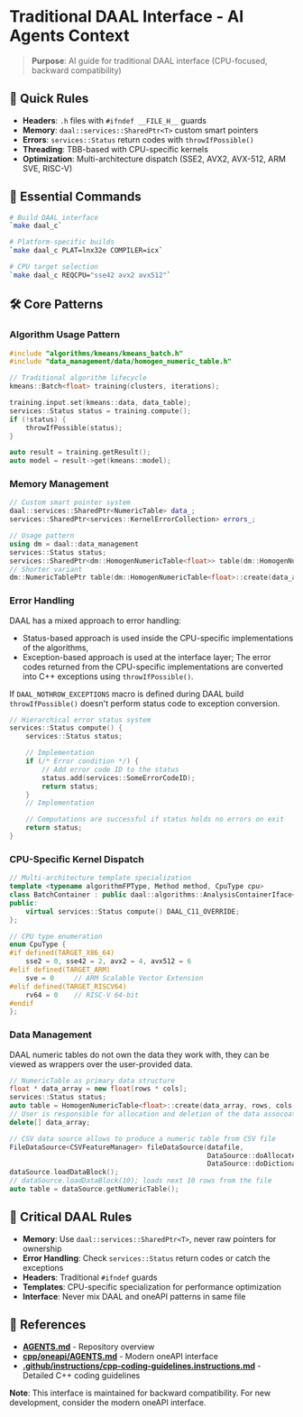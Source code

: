 # Traditional DAAL Interface - AI Agents Context

> **Purpose**: AI guide for traditional DAAL interface (CPU-focused, backward compatibility)

## 🎯 Quick Rules

- **Headers**: `.h` files with `#ifndef __FILE_H__` guards
- **Memory**: `daal::services::SharedPtr<T>` custom smart pointers
- **Errors**: `services::Status` return codes with `throwIfPossible()`
- **Threading**: TBB-based with CPU-specific kernels
- **Optimization**: Multi-architecture dispatch (SSE2, AVX2, AVX-512, ARM SVE, RISC-V)

## 🚀 Essential Commands

```bash
# Build DAAL interface
`make daal_c`

# Platform-specific builds
`make daal_c PLAT=lnx32e COMPILER=icx`

# CPU target selection
`make daal_c REQCPU="sse42 avx2 avx512"`
```

## 🛠️ Core Patterns

### Algorithm Usage Pattern
```cpp
#include "algorithms/kmeans/kmeans_batch.h"
#include "data_management/data/homogen_numeric_table.h"

// Traditional algorithm lifecycle
kmeans::Batch<float> training(clusters, iterations);

training.input.set(kmeans::data, data_table);
services::Status status = training.compute();
if (!status) {
    throwIfPossible(status);
}

auto result = training.getResult();
auto model = result->get(kmeans::model);
```

### Memory Management
```cpp
// Custom smart pointer system
daal::services::SharedPtr<NumericTable> data_;
services::SharedPtr<services::KernelErrorCollection> errors_;

// Usage pattern
using dm = daal::data_management
services::Status status;
services::SharedPtr<dm::HomogenNumericTable<float>> table(dm::HomogenNumericTable<float>::create(data_array, rows, cols, &status));
// Shorter variant
dm::NumericTablePtr table(dm::HomogenNumericTable<float>::create(data_array, rows, cols, &status));
```

### Error Handling

DAAL has a mixed approach to error handling:
- Status-based approach is used inside the CPU-specific implementations of the algorithms,
- Exception-based approach is used at the interface layer; The error codes returned from the  CPU-specific implementations are converted into C++ exceptions using `throwIfPossible()`.

If `DAAL_NOTHROW_EXCEPTIONS` macro is defined during DAAL build `throwIfPossible()` doesn't perform status code to exception conversion.

```cpp
// Hierarchical error status system
services::Status compute() {
    services::Status status;

    // Implementation
    if (/* Error condition */) {
        // Add error code ID to the status
        status.add(services::SomeErrorCodeID);
        return status;
    }
    // Implementation

    // Computations are successful if status holds no errors on exit
    return status;
}
```

### CPU-Specific Kernel Dispatch
```cpp
// Multi-architecture template specialization
template <typename algorithmFPType, Method method, CpuType cpu>
class BatchContainer : public daal::algorithms::AnalysisContainerIface<batch> {
public:
    virtual services::Status compute() DAAL_C11_OVERRIDE;
};

// CPU type enumeration
enum CpuType {
#if defined(TARGET_X86_64)
    sse2 = 0, sse42 = 2, avx2 = 4, avx512 = 6
#elif defined(TARGET_ARM)
    sve = 0     // ARM Scalable Vector Extension
#elif defined(TARGET_RISCV64)
    rv64 = 0    // RISC-V 64-bit
#endif
};
```

### Data Management

DAAL numeric tables do not own the data they work with, they can be viewed as wrappers over the user-provided data.

```cpp
// NumericTable as primary data structure
float * data_array = new float[rows * cols];
services::Status status;
auto table = HomogenNumericTable<float>::create(data_array, rows, cols, &status);
// User is responsible for allocation and deletion of the data assocoated with numeric tables
delete[] data_array;

// CSV data source allows to produce a numeric table from CSV file
FileDataSource<CSVFeatureManager> fileDataSource(datafile,
                                                 DataSource::doAllocateNumericTable,
                                                 DataSource::doDictionaryFromContext);
dataSource.loadDataBlock();
// dataSource.loadDataBlock(10); loads next 10 rows from the file
auto table = dataSource.getNumericTable();
```

## 🎯 Critical DAAL Rules

- **Memory**: Use `daal::services::SharedPtr<T>`, never raw pointers for ownership
- **Error Handling**: Check `services::Status` return codes or catch the exceptions
- **Headers**: Traditional `#ifndef` guards
- **Templates**: CPU-specific specialization for performance optimization
- **Interface**: Never mix DAAL and oneAPI patterns in same file

## 🔗 References

- **[AGENTS.md](../../AGENTS.md)** - Repository overview
- **[cpp/oneapi/AGENTS.md](../oneapi/AGENTS.md)** - Modern oneAPI interface
- **[.github/instructions/cpp-coding-guidelines.instructions.md](../../.github/instructions/cpp-coding-guidelines.instructions.md)** - Detailed C++ coding guidelines

**Note**: This interface is maintained for backward compatibility. For new development, consider the modern oneAPI interface.
